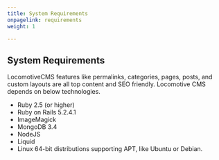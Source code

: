 ```yaml
---
title: System Requirements
onpagelink: requirements
weight: 1

---
```


System Requirements
-------------------

LocomotiveCMS features like permalinks, categories, pages, posts, and custom layouts are all top content and SEO friendly. Locomotive CMS depends on below technologies.

- Ruby 2.5 (or higher)
- Ruby on Rails 5.2.4.1
- ImageMagick
- MongoDB 3.4
- NodeJS
- Liquid
- Linux 64-bit distributions supporting APT, like Ubuntu or Debian.
 